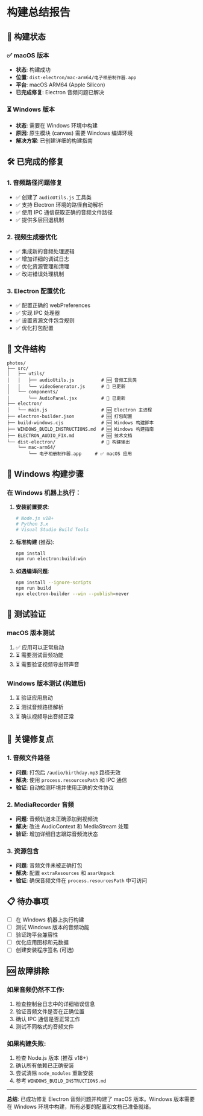# 构建总结报告

## 🎉 构建状态

### ✅ macOS 版本
- **状态**: 构建成功
- **位置**: `dist-electron/mac-arm64/电子相册制作器.app`
- **平台**: macOS ARM64 (Apple Silicon)
- **已完成修复**: Electron 音频问题已解决

### ⏳ Windows 版本
- **状态**: 需要在 Windows 环境中构建
- **原因**: 原生模块 (canvas) 需要 Windows 编译环境
- **解决方案**: 已创建详细的构建指南

## 🛠️ 已完成的修复

### 1. 音频路径问题修复
- ✅ 创建了 `audioUtils.js` 工具类
- ✅ 支持 Electron 环境的路径自动解析
- ✅ 使用 IPC 通信获取正确的音频文件路径
- ✅ 提供多层回退机制

### 2. 视频生成器优化
- ✅ 集成新的音频处理逻辑
- ✅ 增加详细的调试日志
- ✅ 优化资源管理和清理
- ✅ 改进错误处理机制

### 3. Electron 配置优化
- ✅ 配置正确的 webPreferences
- ✅ 实现 IPC 处理器
- ✅ 设置资源文件包含规则
- ✅ 优化打包配置

## 📁 文件结构

```
photos/
├── src/
│   ├── utils/
│   │   ├── audioUtils.js          # 🆕 音频工具类
│   │   └── videoGenerator.js      # 🔄 已更新
│   └── components/
│       └── AudioPanel.jsx         # 🔄 已更新
├── electron/
│   └── main.js                    # 🆕 Electron 主进程
├── electron-builder.json          # 🆕 打包配置
├── build-windows.cjs              # 🆕 Windows 构建脚本
├── WINDOWS_BUILD_INSTRUCTIONS.md  # 🆕 Windows 构建指南
├── ELECTRON_AUDIO_FIX.md          # 🆕 技术文档
└── dist-electron/                 # 🎯 构建输出
    └── mac-arm64/
        └── 电子相册制作器.app     # ✅ macOS 应用
```

## 🔧 Windows 构建步骤

### 在 Windows 机器上执行：

1. **安装前置要求**:
   ```bash
   # Node.js v18+
   # Python 3.x
   # Visual Studio Build Tools
   ```

2. **标准构建** (推荐):
   ```bash
   npm install
   npm run electron:build:win
   ```

3. **如遇编译问题**:
   ```bash
   npm install --ignore-scripts
   npm run build
   npx electron-builder --win --publish=never
   ```

## 🧪 测试验证

### macOS 版本测试
1. ✅ 应用可以正常启动
2. ⏳ 需要测试音频功能
3. ⏳ 需要验证视频导出带声音

### Windows 版本测试 (构建后)
1. ⏳ 验证应用启动
2. ⏳ 测试音频路径解析
3. ⏳ 确认视频导出音频正常

## 🎯 关键修复点

### 1. 音频文件路径
- **问题**: 打包后 `/audio/birthday.mp3` 路径无效
- **解决**: 使用 `process.resourcesPath` 和 IPC 通信
- **验证**: 自动检测环境并使用正确的文件协议

### 2. MediaRecorder 音频
- **问题**: 音频轨道未正确添加到视频流
- **解决**: 改进 AudioContext 和 MediaStream 处理
- **验证**: 增加详细日志跟踪音频流状态

### 3. 资源包含
- **问题**: 音频文件未被正确打包
- **解决**: 配置 `extraResources` 和 `asarUnpack`
- **验证**: 确保音频文件在 `process.resourcesPath` 中可访问

## 📋 待办事项

- [ ] 在 Windows 机器上执行构建
- [ ] 测试 Windows 版本的音频功能
- [ ] 验证跨平台兼容性
- [ ] 优化应用图标和元数据
- [ ] 创建安装程序签名 (可选)

## 🆘 故障排除

### 如果音频仍然不工作:
1. 检查控制台日志中的详细错误信息
2. 验证音频文件是否在正确位置
3. 确认 IPC 通信是否正常工作
4. 测试不同格式的音频文件

### 如果构建失败:
1. 检查 Node.js 版本 (推荐 v18+)
2. 确认所有依赖已正确安装
3. 尝试清除 `node_modules` 重新安装
4. 参考 `WINDOWS_BUILD_INSTRUCTIONS.md`

---

**总结**: 已成功修复 Electron 音频问题并构建了 macOS 版本。Windows 版本需要在 Windows 环境中构建，所有必要的配置和文档已准备就绪。 